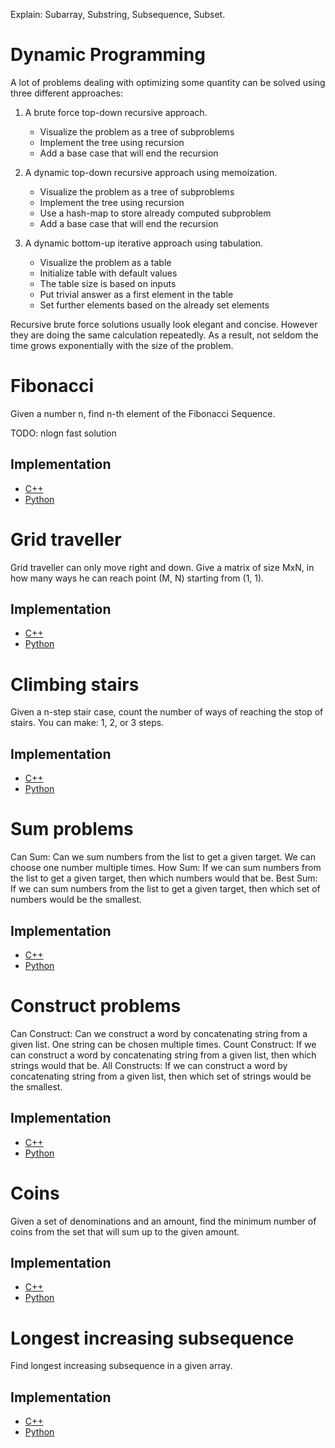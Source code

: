 Explain:
Subarray, Substring, Subsequence, Subset.

# Dynamic Programming

A lot of problems dealing with optimizing some quantity can be solved using three different approaches: 

1.  A brute force top-down recursive approach.
    - Visualize the problem as a tree of subproblems
    - Implement the tree using recursion
    - Add a base case that will end the recursion
 
2.  A dynamic top-down recursive approach using memoization.   
    - Visualize the problem as a tree of subproblems
    - Implement the tree using recursion
    - Use a hash-map to store already computed subproblem
    - Add a base case that will end the recursion       

3.  A dynamic bottom-up iterative approach using tabulation.
    - Visualize the problem as a table
    - Initialize table with default values
    - The table size is based on inputs
    - Put trivial answer as a first element in the table
    - Set further elements based on the already set elements

Recursive brute force solutions usually look elegant and concise. However they are doing the same calculation repeatedly. As a result, not seldom the time grows exponentially with the size of the problem.

<h1>Fibonacci</h1>
Given a number n, find n-th element of the Fibonacci Sequence.

TODO: nlogn fast solution

<h2>Implementation</h2>

* <a href=””>C++</a>
* <a href=””>Python</a>

<h1>Grid traveller</h1>
Grid traveller can only move right and down. Give a matrix of size MxN, in how many ways he can reach point (M, N) starting from (1, 1).

<h2>Implementation</h2>

* <a href=””>C++</a>
* <a href=””>Python</a>

<h1>Climbing stairs</h1>
Given a n-step stair case, count the number of ways of reaching the stop of stairs. You can make: 1, 2, or 3 steps.

<h2>Implementation</h2>

* <a href=””>C++</a>
* <a href=””>Python</a>

<h1>Sum problems</h1>
Can Sum: Can we sum numbers from the list to get a given target. We can choose one number multiple times.
How Sum: If we can sum numbers from the list to get a given target, then which numbers would that be.
Best Sum: If we can sum numbers from the list to get a given target, then which set of numbers would be the smallest.

<h2>Implementation</h2>

* <a href=””>C++</a>
* <a href=””>Python</a>

<h1>Construct problems</h1>
Can Construct: Can we construct a word by concatenating string from a given list. One string can be chosen multiple times.
Count Construct: If we can construct a word by concatenating string from a given list, then which strings would that be.
All Constructs: If we can construct a word by concatenating string from a given list, then which set of strings would be the smallest.

<h2>Implementation</h2>

* <a href=””>C++</a>
* <a href=””>Python</a>

<h1>Coins</h1>
Given a set of denominations and an amount, find the minimum number of coins from the set that will sum up to the given amount.

<h2>Implementation</h2>

* <a href=””>C++</a>
* <a href=””>Python</a>

<h1>Longest increasing subsequence</h1>
Find longest increasing subsequence in a given array.

<h2>Implementation</h2>

* <a href=””>C++</a>
* <a href=””>Python</a>

